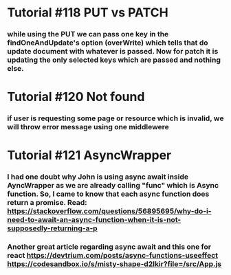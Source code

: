 # Tutorial #118 PUT vs PATCH

### while using the PUT we can pass one key in the findOneAndUpdate's option (overWrite) which tells that do update document with whatever is passed. Now for patch it is updating the only selected keys which are passed and nothing else.

#

#

# Tutorial #120 Not found

### if user is requesting some page or resource which is invalid, we will throw error message using one middlewere

#

#

# Tutorial #121 AsyncWrapper

### I had one doubt why John is using async await inside AyncWrapper as we are already calling "func" which is Async function. So, I came to know that each async function does return a promise. Read: https://stackoverflow.com/questions/56895695/why-do-i-need-to-await-an-async-function-when-it-is-not-supposedly-returning-a-p

### Another great article regarding async await and this one for react https://devtrium.com/posts/async-functions-useeffect https://codesandbox.io/s/misty-shape-d2lkir?file=/src/App.js
